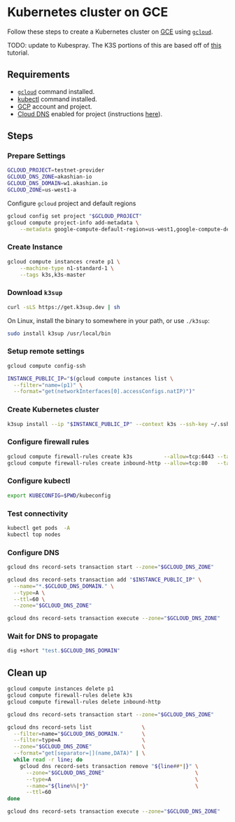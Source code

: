 # Kubernetes cluster on GCE

Follow these steps to create a Kubernetes cluster on
[GCE](https://cloud.google.com/compute) using [`gcloud`](https://cloud.google.com/sdk/gcloud).

TODO: update to Kubespray. The K3S portions of this are based off of [this](https://starkandwayne.com/blog/trying-tiny-k3s-on-google-cloud-with-k3sup/)
tutorial.

## Requirements

* [`gcloud`](https://cloud.google.com/sdk/gcloud) command installed.
* [kubectl](https://kubernetes.io/docs/tasks/tools/install-kubectl/) command installed.
* [GCP](https://cloud.google.com/) account and project.
* [Cloud DNS](https://cloud.google.com/dns) enabled for project (instructions [here](https://cloud.google.com/dns/docs/tutorials/create-domain-tutorial)).

## Steps

### Prepare Settings

```sh
GCLOUD_PROJECT=testnet-provider
GCLOUD_DNS_ZONE=akashian-io
GCLOUD_DNS_DOMAIN=w1.akashian.io
GCLOUD_ZONE=us-west1-a
```

Configure `gcloud` project and default regions

```sh
gcloud config set project "$GCLOUD_PROJECT"
gcloud compute project-info add-metadata \
    --metadata google-compute-default-region=us-west1,google-compute-default-zone=us-west1-a
```

### Create Instance

```sh
gcloud compute instances create p1 \
    --machine-type n1-standard-1 \
    --tags k3s,k3s-master
```

### Download `k3sup`

```sh
curl -sLS https://get.k3sup.dev | sh
```

On Linux, install the binary to somewhere in your path, or use `./k3sup`:

```sh
sudo install k3sup /usr/local/bin
```

### Setup remote settings

```sh
gcloud compute config-ssh
```

```sh
INSTANCE_PUBLIC_IP="$(gcloud compute instances list \
  --filter="name=(p1)" \
  --format="get(networkInterfaces[0].accessConfigs.natIP)")"
```

### Create Kubernetes cluster

```sh
k3sup install --ip "$INSTANCE_PUBLIC_IP" --context k3s --ssh-key ~/.ssh/google_compute_engine --user "$(whoami)"
```

### Configure firewall rules

```sh
gcloud compute firewall-rules create k3s          --allow=tcp:6443 --target-tags=k3s
gcloud compute firewall-rules create inbound-http --allow=tcp:80   --target-tags=k3s
```

### Configure kubectl

```sh
export KUBECONFIG=$PWD/kubeconfig
```

### Test connectivity

```sh
kubectl get pods  -A
kubectl top nodes
```

### Configure DNS

```sh
gcloud dns record-sets transaction start --zone="$GCLOUD_DNS_ZONE"

gcloud dns record-sets transaction add "$INSTANCE_PUBLIC_IP" \
  --name="*.$GCLOUD_DNS_DOMAIN." \
  --type=A \
  --ttl=60 \
  --zone="$GCLOUD_DNS_ZONE"

gcloud dns record-sets transaction execute --zone="$GCLOUD_DNS_ZONE"
```

### Wait for DNS to propagate

```sh
dig +short "test.$GCLOUD_DNS_DOMAIN"
```

## Clean up

```sh
gcloud compute instances delete p1
gcloud compute firewall-rules delete k3s
gcloud compute firewall-rules delete inbound-http

gcloud dns record-sets transaction start --zone="$GCLOUD_DNS_ZONE"

gcloud dns record-sets list                \
  --filter=name="$GCLOUD_DNS_DOMAIN."      \
  --filter=type=A                          \
  --zone="$GCLOUD_DNS_ZONE"                \
  --format="get[separator=|](name,DATA)" | \
  while read -r line; do
    gcloud dns record-sets transaction remove "${line##*|}" \
      --zone="$GCLOUD_DNS_ZONE"                             \
      --type=A                                              \
      --name="${line%%|*}"                                  \
      --ttl=60
done

gcloud dns record-sets transaction execute --zone="$GCLOUD_DNS_ZONE"
```
